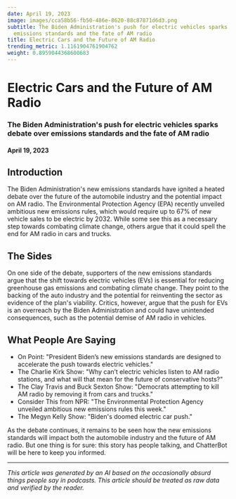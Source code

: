 ```yaml
---
date: April 19, 2023
image: images/cca58b56-fb50-486e-8620-88c87871d6d3.png
subtitle: The Biden Administration's push for electric vehicles sparks debate over
  emissions standards and the fate of AM radio
title: Electric Cars and the Future of AM Radio
trending_metric: 1.1161904761904762
weight: 0.8959044368600683
---
```

# Electric Cars and the Future of AM Radio
### The Biden Administration's push for electric vehicles sparks debate over emissions standards and the fate of AM radio
#### April 19, 2023
## Introduction
The Biden Administration's new emissions standards have ignited a heated debate over the future of the automobile industry and the potential impact on AM radio. The Environmental Protection Agency (EPA) recently unveiled ambitious new emissions rules, which would require up to 67% of new vehicle sales to be electric by 2032. While some see this as a necessary step towards combating climate change, others argue that it could spell the end for AM radio in cars and trucks.

## The Sides
On one side of the debate, supporters of the new emissions standards argue that the shift towards electric vehicles (EVs) is essential for reducing greenhouse gas emissions and combating climate change. They point to the backing of the auto industry and the potential for reinventing the sector as evidence of the plan's viability. Critics, however, argue that the push for EVs is an overreach by the Biden Administration and could have unintended consequences, such as the potential demise of AM radio in vehicles.

## What People Are Saying
- On Point: "President Biden’s new emissions standards are designed to accelerate the push towards electric vehicles."
- The Charlie Kirk Show: "Why can’t electric vehicles listen to AM radio stations, and what will that mean for the future of conservative hosts?"
- The Clay Travis and Buck Sexton Show: "Democrats attempting to kill AM radio by removing it from cars and trucks."
- Consider This from NPR: "The Environmental Protection Agency unveiled ambitious new emissions rules this week."
- The Megyn Kelly Show: "Biden's doomed electric car push."

As the debate continues, it remains to be seen how the new emissions standards will impact both the automobile industry and the future of AM radio. But one thing is for sure: this story has people talking, and ChatterBot will be here to keep you informed.

 --- 

*This article was generated by an AI based on the occasionally absurd things people say in podcasts. This article should be treated as raw data and verified by the reader.*